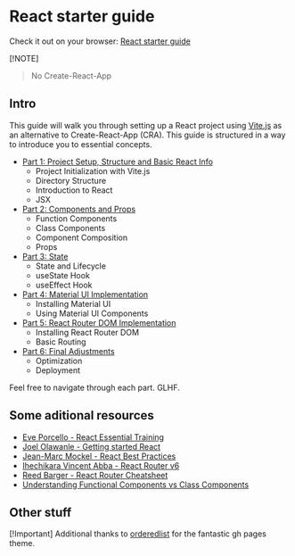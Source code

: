 # React starter guide

Check it out on your browser: [React starter guide](https://keacluster.github.io/react-starter-guide/)

[!NOTE]
> No Create-React-App

## Intro

This guide will walk you through setting up a React project using [Vite.js](https://vitejs.dev/)
as an alternative to Create-React-App (CRA).
This guide is structured in a way to introduce you to essential concepts.

- [Part 1: Project Setup, Structure and Basic React Info](./Part1.md)
  - Project Initialization with Vite.js
  - Directory Structure
  - Introduction to React
  - JSX
- [Part 2: Components and Props](./Part2.md)
  - Function Components
  - Class Components
  - Component Composition
  - Props
- [Part 3: State](./Part3.md)
  - State and Lifecycle
  - useState Hook
  - useEffect Hook
- [Part 4: Material UI Implementation](./Part4.md)
  - Installing Material UI
  - Using Material UI Components
- [Part 5: React Router DOM Implementation](./Part5.md)
  - Installing React Router DOM
  - Basic Routing
- [Part 6: Final Adjustments](./Part6.md)
  - Optimization
  - Deployment

Feel free to navigate through each part. GLHF.

## Some aditional resources

- [Eve Porcello - React Essential Training](https://www.linkedin.com/learning/react-js-essential-training-14836121?u=100575394)
- [Joel Olawanle - Getting started React](https://www.freecodecamp.org/news/get-started-with-react-for-beginners/)
- [Jean-Marc Mockel - React Best Practices](https://www.freecodecamp.org/news/best-practices-for-react/)
- [Ihechikara Vincent Abba - React Router v6](https://www.freecodecamp.org/news/how-to-use-react-router-version-6/)
- [Reed Barger - React Router Cheatsheet](https://www.freecodecamp.org/news/react-router-cheatsheet/)
- [Understanding Functional Components vs Class Components](https://www.twilio.com/blog/react-choose-functional-components)

## Other stuff

[!Important]
Additional thanks to [orderedlist](https://github.com/orderedlist)
for the fantastic gh pages theme.
